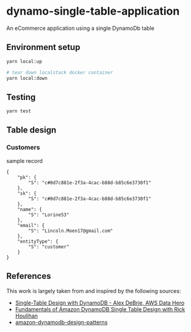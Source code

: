 # dynamo-single-table-application

An eCommerce application using a single DynamoDb table

## Environment setup

```bash
yarn local:up

# tear down localstack docker container
yarn local:down
```

## Testing

```bash
yarn test
```

## Table design

### Customers

sample record

```
{
    "pk": {
        "S": "c#0d7c881e-2f3a-4cac-b88d-b85c6e3730f1"
    },
    "sk": {
        "S": "c#0d7c881e-2f3a-4cac-b88d-b85c6e3730f1"
    },
    "name": {
        "S": "Lorine53"
    },
    "email": {
        "S": "Lincoln.Moen17@gmail.com"
    },
    "entityType": {
        "S": "customer"
    }
}
```

## References

This work is largely taken from and inspired by the following sources:

- [Single-Table Design with DynamoDB - Alex DeBrie, AWS Data Hero](https://youtu.be/BnDKD_Zv0og?t=0)
- [Fundamentals of Amazon DynamoDB Single Table Design with Rick Houlihan](https://www.youtube.com/watch?v=KYy8X8t4MB8&t=0)
- [amazon-dynamodb-design-patterns](https://github.com/aws-samples/amazon-dynamodb-design-patterns)
